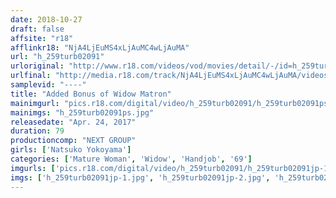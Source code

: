 ```yaml
---
date: 2018-10-27
draft: false
affsite: "r18"
afflinkr18: "NjA4LjEuMS4xLjAuMC4wLjAuMA"
url: "h_259turb02091"
urloriginal: "http://www.r18.com/videos/vod/movies/detail/-/id=h_259turb02091"
urlfinal: "http://media.r18.com/track/NjA4LjEuMS4xLjAuMC4wLjAuMA/videos/vod/movies/detail/-/id=h_259turb02091"
samplevid: "----"
title: "Added Bonus of Widow Matron"
mainimgurl: "pics.r18.com/digital/video/h_259turb02091/h_259turb02091ps.jpg"
mainimgs: "h_259turb02091ps.jpg"
releasedate: "Apr. 24, 2017"
duration: 79
productioncomp: "NEXT GROUP"
girls: ['Natsuko Yokoyama']
categories: ['Mature Woman', 'Widow', 'Handjob', '69']
imgurls: ['pics.r18.com/digital/video/h_259turb02091/h_259turb02091jp-1.jpg', 'pics.r18.com/digital/video/h_259turb02091/h_259turb02091jp-2.jpg', 'pics.r18.com/digital/video/h_259turb02091/h_259turb02091jp-3.jpg', 'pics.r18.com/digital/video/h_259turb02091/h_259turb02091jp-4.jpg', 'pics.r18.com/digital/video/h_259turb02091/h_259turb02091jp-5.jpg', 'pics.r18.com/digital/video/h_259turb02091/h_259turb02091jp-6.jpg', 'pics.r18.com/digital/video/h_259turb02091/h_259turb02091jp-7.jpg', 'pics.r18.com/digital/video/h_259turb02091/h_259turb02091jp-8.jpg', 'pics.r18.com/digital/video/h_259turb02091/h_259turb02091jp-9.jpg', 'pics.r18.com/digital/video/h_259turb02091/h_259turb02091jp-10.jpg', 'pics.r18.com/digital/video/h_259turb02091/h_259turb02091jp-11.jpg', 'pics.r18.com/digital/video/h_259turb02091/h_259turb02091jp-12.jpg', 'pics.r18.com/digital/video/h_259turb02091/h_259turb02091jp-13.jpg', 'pics.r18.com/digital/video/h_259turb02091/h_259turb02091jp-14.jpg', 'pics.r18.com/digital/video/h_259turb02091/h_259turb02091jp-15.jpg', 'pics.r18.com/digital/video/h_259turb02091/h_259turb02091jp-16.jpg', 'pics.r18.com/digital/video/h_259turb02091/h_259turb02091jp-17.jpg', 'pics.r18.com/digital/video/h_259turb02091/h_259turb02091jp-18.jpg', 'pics.r18.com/digital/video/h_259turb02091/h_259turb02091jp-19.jpg', 'pics.r18.com/digital/video/h_259turb02091/h_259turb02091jp-20.jpg']
imgs: ['h_259turb02091jp-1.jpg', 'h_259turb02091jp-2.jpg', 'h_259turb02091jp-3.jpg', 'h_259turb02091jp-4.jpg', 'h_259turb02091jp-5.jpg', 'h_259turb02091jp-6.jpg', 'h_259turb02091jp-7.jpg', 'h_259turb02091jp-8.jpg', 'h_259turb02091jp-9.jpg', 'h_259turb02091jp-10.jpg', 'h_259turb02091jp-11.jpg', 'h_259turb02091jp-12.jpg', 'h_259turb02091jp-13.jpg', 'h_259turb02091jp-14.jpg', 'h_259turb02091jp-15.jpg', 'h_259turb02091jp-16.jpg', 'h_259turb02091jp-17.jpg', 'h_259turb02091jp-18.jpg', 'h_259turb02091jp-19.jpg', 'h_259turb02091jp-20.jpg']
---
```

